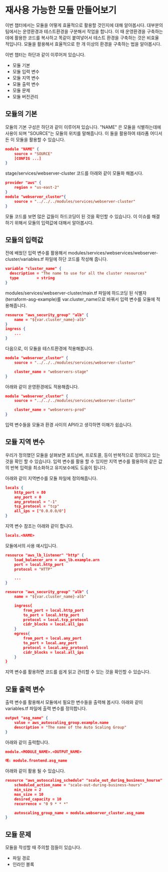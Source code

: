 # 재사용 가능한 모듈 만들어보기

이번 챕터에서는 모듈을 어떻게 효율적으로 활용할 것인지에 대해 알아봅시다.
대부분의 팀에서는 운영환경과 테스트환경을 구분해서 작업을 합니다. 이 때 운영환경을 구축하는데에 활용한 코드를 복사하고 똑같이 붙여넣어서 테스트 환경을 구축하는 것은 비효율 적입니다. 모듈을 활용해서 효율적으로 한 개 이상의 환경을 구축하는 법을 알아봅시다. 

이번 챕터는 하단과 같이 이루어져 있습니다.
* 모듈 기본
* 모듈 입력 변수
* 모듈 지역 변수
* 모듈 출력 변수
* 모듈 문제
* 모듈 버전관리

## 모듈의 기본
모듈의 기본 구성은 하단과 같이 이루어져 있습니다. "NAME" 은 모듈을 식별하는데에 사용이 되며 "SOURCE"는 모듈의 위치를 말해줍니다. 이 둘을 활용하여 테라폼 어디서든 이 모듈을 활용할 수 있습니다.
```json
module "NAME" {
    source = "SOURCE"
    [CONFIG ...]
}
```

stage/services/webserver-cluster 코드를 아래와 같이 모듈화 해봅시다. 
```json
provider "aws" {
    region = "us-east-2"
}
module "webserver_cluster"{
    source = "../../../modules/services/webserver-cluster"
}
```

모듈 코드를 보면 많은 값들이 하드코딩이 된 것을 확인할 수 있습니다. 이 이슈를 해결하기 위해서 모듈의 입력값에 대해서 알아봅시다.

## 모듈의 입력값
전에 배웠던 입력 변수를 활용해서 modules/services/webservices/webserver-cluster/variables.tf 파일에 하단 코드를 작성해 줍니다.
```json
variable "cluster_name" {
  description = "The name to use for all the cluster resources"
  type        = string
}
```

modules/services/webserver-cluster/main.tf 파일에 하드코딩 된 식별자(terraform-asg-example)를 var.cluster_name으로 바꿔서 입력 변수를 모듈에 적용해줍니다.
```json
resource "aws_security_group" "alb" {
    name = "${var.cluster_name}-alb"
}
ingress {
    ...
}
```

다음으로, 이 모듈을 테스트환경에 적용해봅니다.
```json
module "webserver_cluster" {
    source = "../../../modules/services/webserver-cluster"

    cluster_name = "webservers-stage"
}
```

아래와 같이 운영환경에도 적용해줍니다.
```json
module "webserver_cluster" {
    source = "../../../modules/services/webserver-cluster"

    cluster_name = "webservers-prod"
}
```
입력 변수들을 모듈과 환경 사이의 API라고 생각하면 이해가 쉽습니다.

## 모듈 지역 변수
우리가 정의했던 모듈을 살펴보면 포트넘버, 프로토콜, 등이 반복적으로 정의되고 있는 것을 확인 할 수 있습니다. 입력 변수를 활용 할 수 있지만 지역 변수를 활용하여 같은 값의 반복 입력을 최소화하고 유지보수에도 도움이 됩니다.

아래와 같이 지역변수를 모듈 파일에 정의해줍니다.
```json
locals {
    http_port = 80
    any_port = 0
    any_protocol = "-1"
    tcp_protocol = "tcp"
    all_ips = ["0.0.0.0/0"]
}
```
지역 변수 참조는 아래와 같이 합니다.
```json
locals.<NAME>
```
모듈에서의 사용 예시입니다.
```json
resource "aws_lb_listener" "http" {
    load_balancer_arn = aws_lb.example.arn
    port = local.http_port
    protocol = "HTTP" 

    ...
}

resource "aws_security_group" "alb" {
    name = "${var.cluster_name}-alb"

    ingress{
        from_port = local.http_port
        to_port = local.http_port
        protocol = local.tcp_protocol
        cidr_blocks = local.all_ips
    }
    egress{
        from_port = local.any_port
        to_port = local.any_port
        protocol = local.any_protocol
        cidr_blocks = local.all_ips
    }
}
```
지역 변수를 활용하면 코드를 쉽게 읽고 관리할 수 있는 것을 확인할 수 있습니다. 

## 모듈 출력 변수
출력 변수를 활용해서 모듈에서 필요한 변수들을 출력해 봅시다.
아래와 같이 variables.tf 파일에 출력 변수를 정의합니다.
```json
output "asg_name" {
    value = aws_autoscaling_group.example.name
    description = "The name of the Auto Scaling Group"
}
```
아래와 같이 출력합니다.
```json
module.<MODULE_NAME>.<OUTPUT_NAME>

예: module.frontend.asg_name
```

아래와 같이 활용 될 수 있습니다.
```json
resource "aws_autoscaling_schedule" "scale_out_during_business_hourse" {
    scheduled_action_name = "scale-out-during-business-hours"
    min_size = 2
    max_size = 10
    desired_capacity = 10
    recurrence = "0 9 * * *"

    autoscaling_group_name = module.webserver_cluster.asg_name
}
```

## 모듈 문제
모듈을 작성할 때 주의할 점들이 있습니다.
* 파일 경로
* 인라인 블록